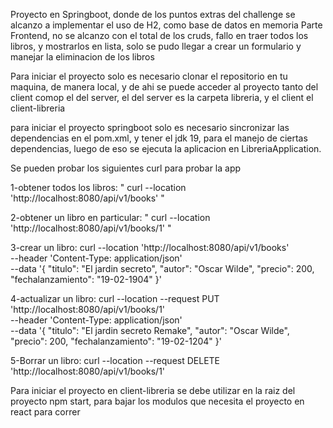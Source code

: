 Proyecto en Springboot, donde de los puntos extras del challenge se alcanzo a implementar el uso de H2, como base de datos en memoria
Parte Frontend, no se alcanzo con el total de los cruds, fallo en traer todos los libros, y mostrarlos en lista, solo se pudo llegar a crear un formulario y manejar la
eliminacion de los libros

Para iniciar el proyecto solo es necesario clonar el repositorio en tu maquina, de manera local, y de ahi se puede acceder al proyecto tanto del client comop el del server, el del server es la carpeta libreria, y el client el client-libreria

para iniciar el proyecto springboot solo es necesario sincronizar las dependencias en el pom.xml, y tener el jdk 19, para el manejo de ciertas dependencias, luego de eso se ejecuta la aplicacion en LibreriaApplication.

Se pueden probar los siguientes curl para probar la app

1-obtener todos los libros: " curl --location 'http://localhost:8080/api/v1/books' "

2-obtener un libro en particular: " curl --location 'http://localhost:8080/api/v1/books/1' "

3-crear un libro:
curl --location 'http://localhost:8080/api/v1/books' \
--header 'Content-Type: application/json' \
--data '{
    "titulo": "El jardin secreto",
    "autor": "Oscar Wilde",
    "precio": 200,
    "fechalanzamiento": "19-02-1904"
}'

4-actualizar un libro:
curl --location --request PUT 'http://localhost:8080/api/v1/books/1' \
--header 'Content-Type: application/json' \
--data '{
    "titulo": "El jardin secreto Remake",
    "autor": "Oscar Wilde",
    "precio": 200,
    "fechalanzamiento": "19-02-1204"
}'

5-Borrar un libro: curl --location --request DELETE 'http://localhost:8080/api/v1/books/1'


Para iniciar el proyecto en client-libreria se debe utilizar en la raiz del proyecto npm start, para bajar los modulos que necesita el proyecto en react para correr
